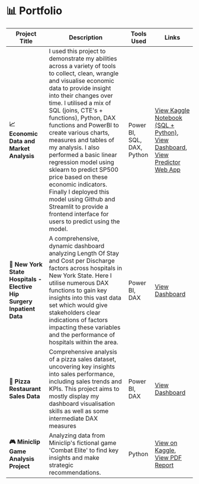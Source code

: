 # 📊 Portfolio

| Project Title                                                        | Description                                                                                                                             | Tools Used                       | Links                                                                                          |
|----------------------------------------------------------------------|-----------------------------------------------------------------------------------------------------------------------------------------|----------------------------------|-------------------------------------------------------------------------------------------------|
| **📈 Economic Data and Market Analysis** | I used this project to demonstrate my abilities across a variety of tools to collect, clean, wrangle and visualise economic data to provide insight into their changes over time. I utilised a mix of SQL (joins, CTE's + functions), Python, DAX functions and PowerBI to create various charts, measures and tables of my analysis. I also performed a basic linear regression model using sklearn to predict SP500 price based on these economic indicators. Finally I deployed this model using Github and Streamlit to provide a frontend interface for users to predict using the model. | Power BI, SQL, DAX, Python | [View Kaggle Notebook (SQL + Python)](https://www.kaggle.com/code/doghousesam/economic-data-project), [View Dashboard](https://app.powerbi.com/view?r=eyJrIjoiNDEzNTgxMGUtN2UxMC00MDFmLTk0MjktMDhkODhkZTQxNTQ3IiwidCI6ImRkZDQ2NTk0LTZlZGQtNGUzOS05YjMzLTdiNGVlNDlkNGUwZSJ9), [View Predictor Web App](https://sp500predictor-dwzktpwkyf9aheqqmwdyxo.streamlit.app/) |
| **🏥 New York State Hospitals - Elective Hip Surgery Inpatient Data** | A comprehensive, dynamic dashboard analyzing Length Of Stay and Cost per Discharge factors across hospitals in New York State. Here I utilise numerous DAX functions to gain key insights into this vast data set which would give stakeholders clear indications of factors impacting these variables and the performance of hospitals within the area.                    | Power BI, DAX                    | [View Dashboard](https://app.powerbi.com/view?r=eyJrIjoiOTU5MjI4ZWMtN2I0Ni00ZDYzLTkxMGMtZGFlNDQxNmJkMGZhIiwidCI6ImRkZDQ2NTk0LTZlZGQtNGUzOS05YjMzLTdiNGVlNDlkNGUwZSJ9) |
| **🍕 Pizza Restaurant Sales Data**                                   | Comprehensive analysis of a pizza sales dataset, uncovering key insights into sales performance, including sales trends and KPIs. This project aims to mostly display my dashboard visualisation skills as well as some intermediate DAX measures      | Power BI, DAX                    | [View Dashboard](https://app.powerbi.com/view?r=eyJrIjoiOTZiMjA4ZTctZmRlZS00NGM5LWI3MGUtZGI2ZTU1OWU4MjU3IiwidCI6ImE5ZTE4OGE2LWMzZjgtNGVhZS1iN2I5LTU0Nzg3ZDg5ZjkzNyJ9) |
| **🎮 Miniclip Game Analysis Project**                                | Analyzing data from Miniclip's fictional game 'Combat Elite' to find key insights and make strategic recommendations.| Python                           | [View on Kaggle](https://www.kaggle.com/code/doghousesam/miniclip-project), [View PDF Report](https://4b3f5079-e123-40d9-a970-5604c303a2e6.filesusr.com/ugd/52d282_3e8eecb1141543eab5bebba0d0b9c76b.pdf) |
